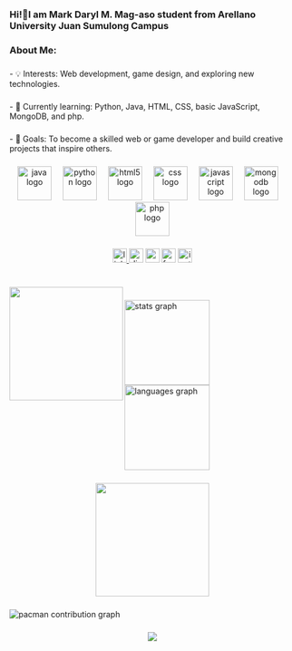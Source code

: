 <h3 align="left">Hi!👋I am Mark Daryl M. Mag-aso student from Arellano University Juan Sumulong Campus</h3>

###

<h3 align="left">About Me:</h3>

###

<p align="left">- 💡 Interests: Web development, game design, and exploring new technologies.</p>

###

<p align="left">- 🌱 Currently learning: Python, Java, HTML, CSS, basic JavaScript, MongoDB, and php.</p>

###

<p align="left">- 🚀 Goals: To become a skilled web or game developer and build creative projects that inspire others.</p>

###

<div align="center">
  <img src="https://cdn.jsdelivr.net/gh/devicons/devicon/icons/java/java-original.svg" height="60" alt="java logo"  />
  <img width="12" />
  <img src="https://skillicons.dev/icons?i=py" height="60" alt="python logo"  />
  <img width="12" />
  <img src="https://cdn.jsdelivr.net/gh/devicons/devicon/icons/html5/html5-original.svg" height="60" alt="html5 logo"  />
  <img width="12" />
  <img src="https://cdn.jsdelivr.net/gh/devicons/devicon/icons/css3/css3-original.svg" height="60" alt="css logo"  />
  <img width="12" />
  <img src="https://cdn.jsdelivr.net/gh/devicons/devicon/icons/javascript/javascript-original.svg" height="60" alt="javascript logo"  />
  <img width="12" />
  <img src="https://cdn.jsdelivr.net/gh/devicons/devicon/icons/mongodb/mongodb-original.svg" height="60" alt="mongodb logo"  />
  <img width="12" />
  <img src="https://cdn.jsdelivr.net/gh/devicons/devicon/icons/php/php-original.svg" height="60" alt="php logo"  />
</div>

###

<div align="center">
  <a href="https://www.linkedin.com/in/mark-daryl-mag-aso-66598b375/" target="_blank">
    <img src="https://img.shields.io/static/v1?message=LinkedIn&logo=linkedin&label=&color=0077B5&logoColor=white&labelColor=&style=for-the-badge" height="25" alt="linkedin logo"  />
  </a>
  <img src="https://img.shields.io/static/v1?message=Discord&logo=discord&label=&color=7289DA&logoColor=white&labelColor=&style=for-the-badge" height="25" alt="discord logo"  />
  <img src="https://img.shields.io/static/v1?message=Gmail&logo=gmail&label=&color=D14836&logoColor=white&labelColor=&style=for-the-badge" height="25" alt="gmail logo"  />
  <img src="https://img.shields.io/static/v1?message=Facebook&logo=facebook&label=&color=1877F2&logoColor=white&labelColor=&style=for-the-badge" height="25" alt="facebook logo"  />
  <img src="https://img.shields.io/static/v1?message=Instagram&logo=instagram&label=&color=E4405F&logoColor=white&labelColor=&style=for-the-badge" height="25" alt="instagram logo"  />
</div>

###

<br clear="both">

<img align="left" height="200" src="https://github.com/eziothepsycho/eziothepyscho/blob/main/images/shoryuken.gif?raw=true"  />

###

<div align="left">
  <img src="https://github-readme-stats.vercel.app/api?username=eziothepsycho&hide_title=false&hide_rank=false&show_icons=true&include_all_commits=true&count_private=true&disable_animations=false&theme=dracula&locale=en&hide_border=false&order=1" height="150" alt="stats graph"  />
  <img src="https://github-readme-stats.vercel.app/api/top-langs?username=eziothepsycho&locale=en&hide_title=false&layout=compact&card_width=320&langs_count=5&theme=dracula&hide_border=false&order=2" height="150" alt="languages graph"  />
</div>

###

<div align="center">
  <img height="200" src="https://github.com/eziothepsycho/eziothepyscho/blob/main/images/gameover2.gif?raw=true"  />
</div>

###

<picture>
  <source media="(prefers-color-scheme: dark)" srcset="https://raw.githubusercontent.com/eziothepsycho/eziothepyscho/output/pacman-contribution-graph-dark.svg">
  <source media="(prefers-color-scheme: light)" srcset="https://raw.githubusercontent.com/eziothepsycho/eziothepyscho/output/pacman-contribution-graph.svg">
  <img alt="pacman contribution graph" src="https://raw.githubusercontent.com/eziothepsycho/eziothepyscho/output/pacman-contribution-graph.svg">
</picture>

###

<div align="center">
  <img src="https://visitor-badge.laobi.icu/badge?page_id=eziothepsycho.eziothepsycho&"  />
</div>

###
